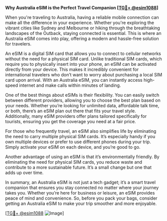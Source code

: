 **Why Australia eSIM is the Perfect Travel Companion [[TG💪+ @esim1088](https://t.me/s/esim1088)]**

When you're traveling to Australia, having a reliable mobile connection can make all the difference in your experience. Whether you're exploring the vibrant cities like Sydney and Melbourne or hiking through the breathtaking landscapes of the Outback, staying connected is essential. This is where an Australia eSIM comes into play, offering a modern and hassle-free solution for travelers.

An eSIM is a digital SIM card that allows you to connect to cellular networks without the need for a physical SIM card. Unlike traditional SIM cards, which require you to physically insert into your phone, an eSIM can be activated directly from your device. This makes it incredibly convenient for international travelers who don’t want to worry about purchasing a local SIM card upon arrival. With an Australia eSIM, you can instantly access high-speed internet and make calls within minutes of landing.

One of the best things about eSIMs is their flexibility. You can easily switch between different providers, allowing you to choose the best plan based on your needs. Whether you’re looking for unlimited data, affordable talk time, or both, there’s an eSIM plan out there that fits your travel style. Additionally, many eSIM providers offer plans tailored specifically for tourists, ensuring you get the coverage you need at a fair price.

For those who frequently travel, an eSIM also simplifies life by eliminating the need to carry multiple physical SIM cards. It’s especially handy if you own multiple devices or prefer to use different phones during your trip. Simply activate your eSIM on each device, and you’re good to go.

Another advantage of using an eSIM is that it’s environmentally friendly. By eliminating the need for physical SIM cards, you reduce waste and contribute to a more sustainable future. It’s a small change but one that adds up over time.

In summary, an Australia eSIM is not just a tech gadget; it’s a smart travel companion that ensures you stay connected no matter where your journey takes you. Whether you’re here for business or leisure, an eSIM provides peace of mind and convenience. So, before you pack your bags, consider getting an Australia eSIM to make your trip smoother and more enjoyable.

[[TG💪+ @esim1088](https://t.me/s/esim1088) ![Image](https://i.postimg.cc/Y0z9fWf4/image.png)]